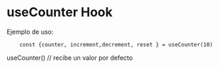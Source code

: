 # useCounter Hook

Ejemplo de uso:

```
    const {counter, increment,decrement, reset } = useCounter(10)
```

useCounter() // recibe un valor por defecto
